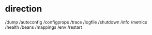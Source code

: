 # direction


/dump
/autoconfig 
/configprops 
/trace 
/logfile 
/shutdown 
/info 
/metrics 
/health 
/beans 
/mappings 
/env 
/restart 
